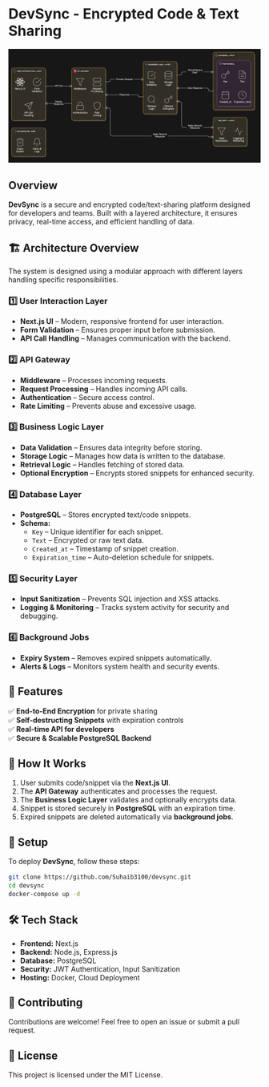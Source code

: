 # DevSync - Encrypted Code & Text Sharing

![Architecture](architechture.png)

## Overview  
**DevSync** is a secure and encrypted code/text-sharing platform designed for developers and teams. Built with a layered architecture, it ensures privacy, real-time access, and efficient handling of data.

## 🏗 Architecture Overview  
The system is designed using a modular approach with different layers handling specific responsibilities.

### **1️⃣ User Interaction Layer**
- **Next.js UI** – Modern, responsive frontend for user interaction.
- **Form Validation** – Ensures proper input before submission.
- **API Call Handling** – Manages communication with the backend.

### **2️⃣ API Gateway**
- **Middleware** – Processes incoming requests.
- **Request Processing** – Handles incoming API calls.
- **Authentication** – Secure access control.
- **Rate Limiting** – Prevents abuse and excessive usage.

### **3️⃣ Business Logic Layer**
- **Data Validation** – Ensures data integrity before storing.
- **Storage Logic** – Manages how data is written to the database.
- **Retrieval Logic** – Handles fetching of stored data.
- **Optional Encryption** – Encrypts stored snippets for enhanced security.

### **4️⃣ Database Layer**
- **PostgreSQL** – Stores encrypted text/code snippets.
- **Schema:**
  - `Key` – Unique identifier for each snippet.
  - `Text` – Encrypted or raw text data.
  - `Created_at` – Timestamp of snippet creation.
  - `Expiration_time` – Auto-deletion schedule for snippets.

### **5️⃣ Security Layer**
- **Input Sanitization** – Prevents SQL injection and XSS attacks.
- **Logging & Monitoring** – Tracks system activity for security and debugging.

### **6️⃣ Background Jobs**
- **Expiry System** – Removes expired snippets automatically.
- **Alerts & Logs** – Monitors system health and security events.

## 🚀 Features  
✅ **End-to-End Encryption** for private sharing  
✅ **Self-destructing Snippets** with expiration controls  
✅ **Real-time API for developers**  
✅ **Secure & Scalable PostgreSQL Backend**  

## 📜 How It Works  
1. User submits code/snippet via the **Next.js UI**.  
2. The **API Gateway** authenticates and processes the request.  
3. The **Business Logic Layer** validates and optionally encrypts data.  
4. Snippet is stored securely in **PostgreSQL** with an expiration time.  
5. Expired snippets are deleted automatically via **background jobs**.  

## 📌 Setup  
To deploy **DevSync**, follow these steps:  
```bash
git clone https://github.com/Suhaib3100/devsync.git
cd devsync
docker-compose up -d
```

## 🛠 Tech Stack  
- **Frontend:** Next.js  
- **Backend:** Node.js, Express.js  
- **Database:** PostgreSQL  
- **Security:** JWT Authentication, Input Sanitization  
- **Hosting:** Docker, Cloud Deployment  

## 🤝 Contributing  
Contributions are welcome! Feel free to open an issue or submit a pull request.

## 📄 License  
This project is licensed under the MIT License.  
